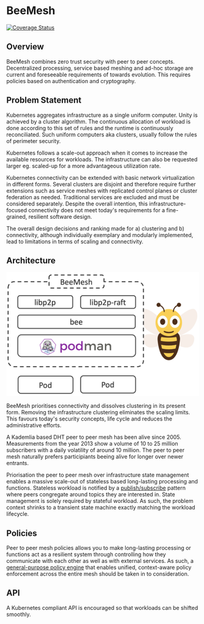 # BeeMesh
[![Coverage Status](https://coveralls.io/repos/github/beemesh/beemesh/badge.svg?branch=master)](https://coveralls.io/github/beemesh/beemesh?branch=master)

## Overview
BeeMesh combines zero trust security with peer to peer concepts. Decentralized processing, service based meshing and ad-hoc storage are current and foreseeable requirements of towards evolution. This requires policies based on authentication and cryptography.


## Problem Statement
Kubernetes aggregates infrastructure as a single uniform computer. Unity is achieved by a cluster algorithm. The continuous allocation of workload is done according to this set of rules and the runtime is continuously reconciliated. Such uniform computers aka clusters, usually follow the rules of perimeter security.

Kubernetes follows a scale-out approach when it comes to increase the available resources for workloads. The infrastructure can also be requested larger eg. scaled-up for a more advantageous utilization rate.

Kubernetes connectivity can be extended with basic network virtualization in different forms. Several clusters are disjoint and therefore require further extensions such as service meshes with replicated control planes or cluster federation as needed. Traditional services are excluded and must be considered separately. Despite the overall intention, this infrastructure-focused connectivity does not meet today's requirements for a fine-grained, resilient software design.

The overall design decisions and ranking made for a) clustering and b) connectivity, although individually exemplary and modularly implemented, lead to limitations in terms of scaling and connectivity.


## Architecture
![BeeMesh Binary](assets/prototype.png)

BeeMesh prioritises connectivity and dissolves clustering in its present form. Removing the infrastructure clustering eliminates the scaling limits. This favours today's security concepts, life cycle and reduces the administrative efforts.

A Kademlia based DHT peer to peer mesh has been alive since 2005. Measurements from the year 2013 show a volume of 10 to 25 million subscribers with a daily volatility of around 10 million. The peer to peer mesh naturally prefers participiants beeing alive for longer over newer entrants. 

Priorisation the peer to peer mesh over infrastructure state management enables a massive scale-out of stateless based long-lasting processing and functions. Stateless workload is notified by a [publish/subscribe](https://docs.libp2p.io/concepts/publish-subscribe/) pattern where peers congregate around topics they are interested in. State management is solely required by stateful workload. As such, the problem context shrinks to a transient state machine exactly matching the workload lifecycle.

## Policies
Peer to peer mesh policies allows you to make long-lasting processing or functions act as a resilient system through controlling how they communicate with each other as well as with external services. As such, a [general-purpose policy engine](https://www.openpolicyagent.org) that enables unified, context-aware policy enforcement across the entire mesh should be taken in to consideration.

## API
A Kubernetes compliant API is encouraged so that workloads can be shifted smoothly.
